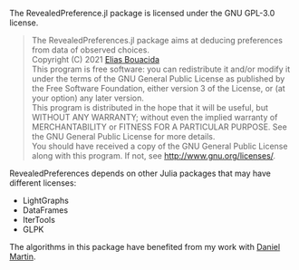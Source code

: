 The RevealedPreference.jl package is licensed under the GNU GPL-3.0 license.

> The RevealedPreferences.jl package aims at deducing preferences from data of observed choices.  
> Copyright (C) 2021 [Elias Bouacida](mailto:elias@bouacida.fr)  
> This program is free software: you can redistribute it and/or modify
it under the terms of the GNU General Public License as published by
the Free Software Foundation, either version 3 of the License, or
(at your option) any later version.  
> This program is distributed in the hope that it will be useful,
but WITHOUT ANY WARRANTY; without even the implied warranty of
MERCHANTABILITY or FITNESS FOR A PARTICULAR PURPOSE.  See the
GNU General Public License for more details.  
> You should have received a copy of the GNU General Public License
along with this program.  If not, see <http://www.gnu.org/licenses/>.

RevealedPreferences depends on other Julia packages that may have different licenses:

- LightGraphs
- DataFrames
- IterTools
- GLPK

The algorithms in this package have benefited from my work with [Daniel Martin](http://www.martinonline.org/daniel/research.html).